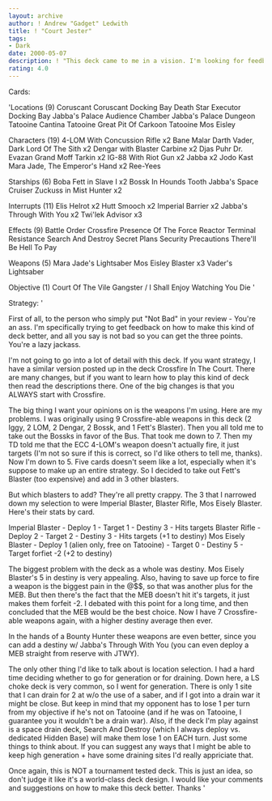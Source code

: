 ```yaml
---
layout: archive
author: ! Andrew "Gadget" Ledwith
title: ! "Court Jester"
tags:
- Dark
date: 2000-05-07
description: ! "This deck came to me in a vision. I'm looking for feedback as to whether it can be tournament viable."
rating: 4.0
---
```

Cards: 

'Locations (9)
Coruscant
Coruscant Docking Bay
Death Star
Executor Docking Bay
Jabba's Palace Audience Chamber
Jabba's Palace Dungeon
Tatooine Cantina
Tatooine Great Pit Of Carkoon
Tatooine Mos Eisley

Characters (19)
4-LOM With Concussion Rifle  x2
Bane Malar
Darth Vader, Dark Lord Of The Sith  x2
Dengar with Blaster Carbine  x2
Djas Puhr
Dr. Evazan
Grand Moff Tarkin  x2
IG-88 With Riot Gun  x2
Jabba  x2
Jodo Kast
Mara Jade, The Emperor's Hand	x2
Ree-Yees

Starships (6)
Boba Fett in Slave I  x2
Bossk In Hounds Tooth
Jabba's Space Cruiser
Zuckuss in Mist Hunter	x2

Interrupts (11)
Elis Helrot  x2
Hutt Smooch  x2
Imperial Barrier  x2
Jabba's Through With You  x2
Twi'lek Advisor  x3

Effects (9)
Battle Order
Crossfire
Presence Of The Force
Reactor Terminal
Resistance
Search And Destroy
Secret Plans
Security Precautions
There'll Be Hell To Pay

Weapons (5)
Mara Jade's Lightsaber
Mos Eisley Blaster  x3
Vader's Lightsaber

Objective (1)
Court Of The Vile Gangster / I Shall Enjoy Watching You Die  '

Strategy: '

First of all, to the person who simply put "Not Bad" in your review - You're an ass. I'm specifically trying to get feedback on how to make this kind of deck better, and all you say is not bad so you can get the three points. You're a lazy jackass.

I'm not going to go into a lot of detail with this deck. If you want strategy, I have a similar version posted up in the deck Crossfire In The Court. There are many changes, but if you want to learn how to play this kind of deck then read the descriptions there. One of the big changes is that you ALWAYS start with Crossfire.

The big thing I want your opinions on is the weapons I'm using. Here are my problems. I was originally using 9 Crossfire-able weapons in this deck (2 Iggy, 2 LOM, 2 Dengar, 2 Bossk, and 1 Fett's Blaster). Then you all told me to take out the Bossks in favor of the Bus. That took me down to 7. Then my TD told me that the ECC 4-LOM's weapon doesn't actually fire, it just targets (I'm not so sure if this is correct, so I'd like others to tell me, thanks). Now I'm down to 5. Five cards doesn't seem like a lot, especially when it's suppose to make up an entire strategy. So I decided to take out Fett's Blaster (too expensive) and add in 3 other blasters.

But which blasters to add? They're all pretty crappy. The 3 that I narrowed down my selection to were Imperial Blaster, Blaster Rifle, Mos Eisely Blaster. Here's their stats by card.

Imperial Blaster - Deploy 1 - Target 1 - Destiny 3 - Hits targets
Blaster Rifle - Deploy 2 - Target 2 - Destiny 3 - Hits targets (+1 to destiny)
Mos Eisely Blaster - Deploy 1 (alien only, free on Tatooine) - Target 0 - Destiny 5 - Target forfiet -2 (+2 to destiny)

The biggest problem with the deck as a whole was destiny. Mos Eisely Blaster's 5 in destiny is very appealing. Also, having to save up force to fire a weapon is the biggest pain in the @$$, so that was another plus for the MEB. But then there's the fact that the MEB doesn't hit it's targets, it just makes them forfeit -2. I debated with this point for a long time, and then concluded that the MEB would be the best choice. Now I have 7 Crossfire-able weapons again, with a higher destiny average then ever.

In the hands of a Bounty Hunter these weapons are even better, since you can add a destiny w/ Jabba's Through With You (you can even deploy a MEB straight from reserve with JTWY).

The only other thing I'd like to talk about is location selection. I had a hard time deciding whether to go for generation or for draining. Down here, a LS choke deck is very common, so I went for generation. There is only 1 site that I can drain for 2 at w/o the use of a saber, and if I got into a drain war it might be close. But keep in mind that my opponent has to lose 1 per turn from my objective if he's not on Tatooine (and if he was on Tatooine, I guarantee you it wouldn't be a drain war). Also, if the deck I'm play against is a space drain deck, Search And Destroy (which I always deploy vs. dedicated Hidden Base) will make them lose 1 on EACH turn. Just some things to think about. If you can suggest any ways that I might be able to keep high generation + have some draining sites I'd really appriciate that.

Once again, this is NOT a tournament tested deck. This is just an idea, so don't judge it like it's a world-class deck design. I would like your comments and suggestions on how to make this deck better. Thanks	 '